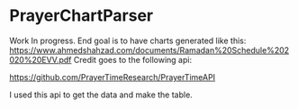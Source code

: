 # PrayerChartParser
Work In progress. End goal is to have charts generated like this: https://www.ahmedshahzad.com/documents/Ramadan%20Schedule%202020%20EVV.pdf
Credit goes to the following api:

https://github.com/PrayerTimeResearch/PrayerTimeAPI

I used this api to get the data and make the table. 
